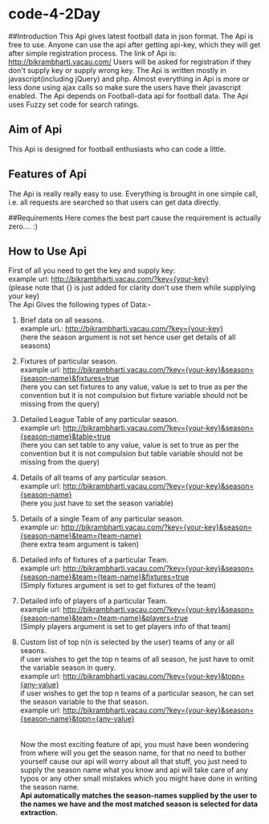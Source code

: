# code-4-2Day


##Introduction
This Api gives latest football data in json format.
The Api is free to use.
Anyone can use the api after getting api-key, which they will get after simple registration process.
The link of Api is: http://bikrambharti.vacau.com/
Users will be asked for registration if they don't supply key or supply wrong key.
The Api is written mostly in javascript(including jQuery) and php.
Almost everything in Api is more or less done using ajax calls so make sure the users have their javascript enabled.
The Api depends on Football-data api for football data.
The Api uses Fuzzy set code for search ratings.

## Aim of Api
This Api is designed for football enthusiasts who can code a little.


## Features of Api
The Api is really really easy to use.
Everything is brought in one simple call, i.e. all requests are searched so that users can get data directly.


##Requirements 
Here comes the best part cause the requirement is actually zero.... :)


## How to Use Api
First of all you need to get the key and supply key:<br>
example url: http://bikrambharti.vacau.com/?key={your-key}<br>
(please note that {} is just added for clarity don't use them while supplying your key)<br>
The Api Gives the following types of Data:-<br>

1. Brief data on all seasons.<br>
   example urL: http://bikrambharti.vacau.com/?key={your-key}<br>
   (here the season argument is not set hence user get details of all seasons)<br>

2. Fixtures of particular season.<br>
  example url: http://bikrambharti.vacau.com/?key={your-key}&season={season-name}&fixtures=true<br>
  (here you can set fixtures to any value, value is set to true as per the convention but it is not compulsion but
  fixture variable should not be missing from the query)<br>
3. Detailed League Table of any particular season.<br>
  example url: http://bikrambharti.vacau.com/?key={your-key}&season={season-name}&table=true<br>
  (here you can set table to any value, value is set to true as per the convention but it is not compulsion but
  table variable should not be missing from the query)<br>
4. Details of all teams of any particular season.<br>
   example url: http://bikrambharti.vacau.com/?key={your-key}&season={season-name}<br>
   (here you just have to set the season variable)<br>
5. Details of a single Team of any particular season.<br>
   example ur: http://bikrambharti.vacau.com/?key={your-key}&season={season-name}&team={team-name}<br>
   (here extra team argument is taken)<br>
6. Detailed info of fixtures of a particular Team.<br>
   example url: http://bikrambharti.vacau.com/?key={your-key}&season={season-name}&team={team-name}&fixtures=true<br>
   (Simply fixtures argument is set to get fixtures of the team)<br>
7. Detailed info of players of a particular Team.<br>
   example url: http://bikrambharti.vacau.com/?key={your-key}&season={season-name}&team={team-name}&players=true<br>
   (Simply players argument is set to get players info of that team)<br>
8. Custom list of top n(n is selected by the user) teams of any or all seaons.<br>
   if user wishes to get the top n teams of all season, he just have to omit the variable season in query.<br>
   example url: http://bikrambharti.vacau.com/?key={your-key}&topn={any-value}<br>
   if user wishes to get the top n teams of a particular season, he can set the season variable to the that season.<br>
   example url: http://bikrambharti.vacau.com/?key={your-key}&season={season-name}&topn={any-value}<br>
<br><br>
Now the most exciting feature of api, you must have been wondering from where will you get the season name,
for that no need to bother yourself cause our api will worry about all that stuff, you just need to supply the
season name what you know and api will take care of any typos or any other small mistakes which you might have
done in writing the season name.<br>
**Api automatically matches the season-names supplied by the user to the names we have and the most matched season is selected for data extraction.**

